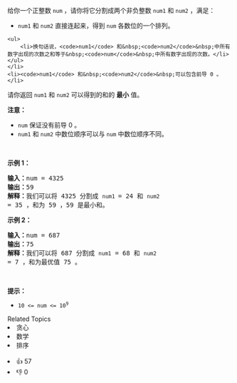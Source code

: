 <p>给你一个正整数&nbsp;<code>num</code>&nbsp;，请你将它分割成两个非负整数&nbsp;<code>num1</code> 和&nbsp;<code>num2</code>&nbsp;，满足：</p>

<ul> 
 <li><code>num1</code> 和&nbsp;<code>num2</code>&nbsp;直接连起来，得到&nbsp;<code>num</code>&nbsp;各数位的一个排列。 </li>
</ul>

    <ul>
    	<li>换句话说，<code>num1</code> 和&nbsp;<code>num2</code>&nbsp;中所有数字出现的次数之和等于&nbsp;<code>num</code>&nbsp;中所有数字出现的次数。</li>
    </ul>
    </li>
    <li><code>num1</code> 和&nbsp;<code>num2</code>&nbsp;可以包含前导 0 。</li>


<p>请你返回&nbsp;<code>num1</code> 和 <code>num2</code>&nbsp;可以得到的和的 <strong>最小</strong> 值。</p>

<p><strong>注意：</strong></p>

<ul> 
 <li><code>num</code>&nbsp;保证没有前导 0 。</li> 
 <li><code>num1</code> 和&nbsp;<code>num2</code>&nbsp;中数位顺序可以与&nbsp;<code>num</code>&nbsp;中数位顺序不同。</li> 
</ul>

<p>&nbsp;</p>

<p><strong>示例 1：</strong></p>

<pre>
<b>输入：</b>num = 4325
<b>输出：</b>59
<b>解释：</b>我们可以将 4325 分割成 <span><code>num1 </code></span>= 24 和 <span><code>num2 </code></span>= 35 ，和为 59 ，59 是最小和。
</pre>

<p><strong>示例 2：</strong></p>

<pre>
<b>输入：</b>num = 687
<b>输出：</b>75
<b>解释：</b>我们可以将 687 分割成 <span><code>num1</code></span> = 68 和 <span><code>num2 </code></span>= 7 ，和为最优值 75 。
</pre>

<p>&nbsp;</p>

<p><strong>提示：</strong></p>

<ul> 
 <li><code>10 &lt;= num &lt;= 10<sup>9</sup></code></li> 
</ul>

<div><div>Related Topics</div><div><li>贪心</li><li>数学</li><li>排序</li></div></div><br><div><li>👍 57</li><li>👎 0</li></div>